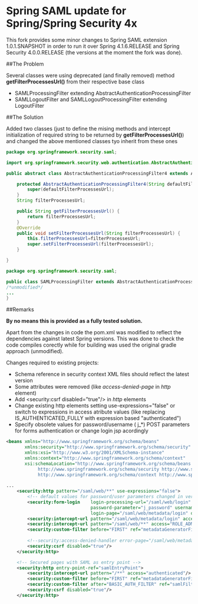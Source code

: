 Spring SAML update for Spring/Spring Security 4x
================================================

This fork provides some minor changes to Spring SAML extension 1.0.1.SNAPSHOT in order to run it over Spring 4.1.6.RELEASE   and Spring Security 4.0.0.RELEASE (the versions at the moment the fork was done).

##The Problem

Several classes were using deprecated (and finally removed) method **getFilterProcessesUrl()** from their respective base class

* SAMLProcessingFilter extending AbstractAuthenticationProcessingFilter
* SAMLLogoutFilter and SAMLLogoutProcessingFilter extending LogoutFilter


##The Solution

Added two classes (just to define the mising methods and intercept initialization of required string to be returned by **getFilterProcessesUrl()**) and changed the above mentioned classes tyo inherit from these ones

```java
package org.springframework.security.saml;

import org.springframework.security.web.authentication.AbstractAuthenticationProcessingFilter;

public abstract class AbstractAuthenticationProcessingFilter4 extends AbstractAuthenticationProcessingFilter {

    protected AbstractAuthenticationProcessingFilter4(String defaultFilterProcessesUrl) {
        super(defaultFilterProcessesUrl);
    }
    String filterProcessesUrl;

    public String getFilterProcessesUrl() {
        return filterProcessesUrl;
    }
    @Override
    public void setFilterProcessesUrl(String filterProcessesUrl) {
        this.filterProcessesUrl=filterProcessesUrl;
        super.setFilterProcessesUrl(filterProcessesUrl);
    }

}
```

```java
package org.springframework.security.saml;

public class SAMLProcessingFilter extends AbstractAuthenticationProcessingFilter4 {
/*unmodified*/
...
}
```

##Remarks

**By no means this is provided as a fully tested solution.**

Apart from the changes in code the pom.xml was modified to reflect the dependencies against latest Spring versions. This was done to check the code compiles corectly while for building was used the original gradle approach (unmodified).

Changes required to existing projects:
* Schema reference in security context XML files should reflect the latest version
* Some attributes were removed (like *access-denied-page* in *http* element)
* Add \<security:csrf disabled="true"/\> in *http* elements
* Change existing http elements setting use-expressions="false" or switch to expressions in access atribute values (like replacing IS_AUTHENTICATED_FULLY with expression based "authenticated")
* Specify obsolete values for password/username ( j_*) POST parameters for forms authentication or change login jsp acordingly

```xml
<beans xmlns="http://www.springframework.org/schema/beans"
       xmlns:security="http://www.springframework.org/schema/security"
       xmlns:xsi="http://www.w3.org/2001/XMLSchema-instance"
       xmlns:context="http://www.springframework.org/schema/context"
       xsi:schemaLocation="http://www.springframework.org/schema/beans http://www.springframework.org/schema/beans/spring-beans-3.1.xsd
            http://www.springframework.org/schema/security http://www.springframework.org/schema/security/spring-security.xsd
            http://www.springframework.org/schema/context http://www.springframework.org/schema/context/spring-context.xsd">
            
...
    <security:http pattern="/saml/web/**" use-expressions="false">
        <!-- default values for password/user parameters changed in version 4-->
        <security:form-login    login-processing-url="/saml/web/login" 
                                password-parameter="j_password" username-parameter="j_username"
                                login-page="/saml/web/metadata/login" default-target-url="/saml/web/metadata" />
        <security:intercept-url pattern="/saml/web/metadata/login" access="IS_AUTHENTICATED_ANONYMOUSLY"/>
        <security:intercept-url pattern="/saml/web/**" access="ROLE_ADMIN"/>
        <security:custom-filter before="FIRST" ref="metadataGeneratorFilter"/>
        
        <!--security:access-denied-handler error-page="/saml/web/metadata/login" /-->
        <security:csrf disabled="true"/>
    </security:http>

    <!-- Secured pages with SAML as entry point -->
    <security:http entry-point-ref="samlEntryPoint">
        <security:intercept-url pattern="/**" access="authenticated"/>
        <security:custom-filter before="FIRST" ref="metadataGeneratorFilter"/>
        <security:custom-filter after="BASIC_AUTH_FILTER" ref="samlFilter"/>
        <security:csrf disabled="true"/>
    </security:http>

```